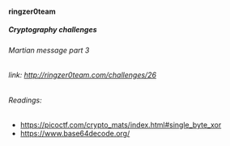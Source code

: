 #### ringzer0team
##### Cryptography challenges
###### Martian message part 3
###### link: http://ringzer0team.com/challenges/26


###### Readings:
* https://picoctf.com/crypto_mats/index.html#single_byte_xor
* https://www.base64decode.org/

